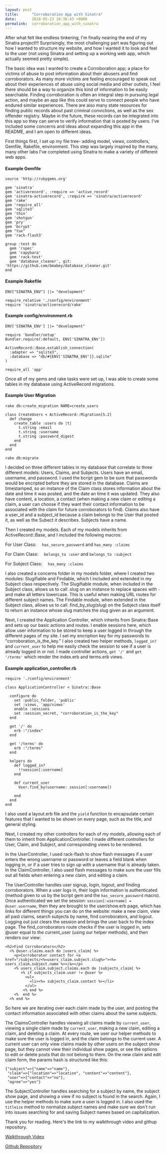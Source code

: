 ```yaml
---
layout: post
title:      "Corroboration App with Sinatra"
date:       2018-05-23 18:36:43 +0000
permalink:  corroboration_app_with_sinatra
---
```


After what felt like endless tinkering, I'm finally nearing the end of my Sinatra project!!! Surprisingly, the most challenging part was figuring out how I wanted to structure my website, and how I wanted it to look and feel to the user (not using Sinatra and setting up a working web app, which actually seemed pretty simple). 

The basic idea was I wanted to create a Corroboration app; a place for victims of abuse to post information about their abusers and find corroborators. As many more victims are feeling encouraged to speak out about their experiences of abuse using social media and other outlets, I feel there should be a way to organize this kind of information to be easily searchable. Finding corroboration is often an integral step in pursuing legal action, and maybe an app like this could serve to connect people who have endured similar experiences. There are also many state resources for finding public records about past criminal convictions, as well as the sex offender registry. Maybe in the future, these records can be integrated into this app so they can serve to verify information that is posted by users. I've included some concerns and ideas about expanding this app in the README, and I am open to different ideas. 

First things first, I set up my file tree- adding model, views, controllers, Gemfile, Rakefile, environment. This step was largely inspired by the many, many other labs I've completed using Sinatra to make a variety of different web apps. 

#### Example Gemfile
```
source 'http://rubygems.org'

gem 'sinatra'
gem 'activerecord', :require => 'active_record'
gem 'sinatra-activerecord', :require => 'sinatra/activerecord'
gem 'rake'
gem 'require_all'
gem 'sqlite3'
gem 'thin'
gem 'shotgun'
gem 'pry'
gem 'bcrypt'
gem "tux"
gem 'rack-flash3'

group :test do
  gem 'rspec'
  gem 'capybara'
  gem 'rack-test'
  gem 'database_cleaner', git: 'https://github.com/bmabey/database_cleaner.git'
end
```

#### Example Rakefile
```
ENV["SINATRA_ENV"] ||= "development"

require_relative './config/environment'
require 'sinatra/activerecord/rake'
```

#### Example config/environment.rb
```
ENV['SINATRA_ENV'] ||= "development"

require 'bundler/setup'
Bundler.require(:default, ENV['SINATRA_ENV'])

ActiveRecord::Base.establish_connection(
  :adapter => "sqlite3",
  :database => "db/#{ENV['SINATRA_ENV']}.sqlite"
)

require_all 'app'
```


Once all of my gems and rake tasks were set up, I was able to create some tables in my database using ActiveRecord migrations. 

#### Example User Migration
`rake db:create_migration NAME=create_users`

```
class CreateUsers < ActiveRecord::Migration[5.2]
  def change
    create_table :users do |t|
      t.string :email
      t.string :username
      t.string :password_digest
    end
  end
end
```

`rake db:migrate`

I decided on three different tables in my database that correlate to three different models: Users, Claims, and Subjects. Users have an email, username, and password. I used the bcript gem to be sure that passwords would be encripted before they are stored in the database. Claims are timestamped, so an instance of the Claim class stores information about the date and time it was posted, and the date an time it was updated. They also have content, a location, a contact (when making a new claim or editing a claim, a user can choose if they want their contact information to be associated with the claim for future corroborators to find). Claims also have a user_id and a subject_id because a claim belongs to the User that posted it, as well as the Subect it describes. Subjects have a name.

Then I created my models. Each of my models inherits from ActiveRecord::Base, and I included the following macros:

For User Class:
`  has_secure_password` and `has_many :claims`

For Claim Class:
`  belongs_to :user` and `belongs_to :subject`

For Subject Class:
`  has_many :claims`

I also created a concerns folder in my models folder, where I created two modules: Slugifiable and Findable, which I included and extended in my Subject class respectively. The Slugifiable module, when included in the Subject class, allows us to call .slug on an instance to replace spaces with `-` and make all letters lowercase. This is useful when making URL routes for different subject names. The Findable module, when extended in the Subject class, allows us to call .find_by_slug(slug) on the Subject class itself to return an instance whose slug matches the slug given as an argument.

Next, I created the Application Controller, which inherits from Sinatra::Base and sets up our basic actions and routes. I enable sessions here, which allow user information to be stored to keep a user logged in through the different pages of my site. I set my encription key for my passwords to "corroboration_is_the_key." I also created two helper methods, `logged_in?` and `current_user` to help me easily check the session to see if a user is already logged in or not. I made controller actions, `get '/'` and `get '/terms'` which render the index.erb and terms.erb views.

#### Example application_controller.rb
```
require './config/environment'

class ApplicationController < Sinatra::Base

  configure do
    set :public_folder, 'public'
    set :views, 'app/views'
    enable :sessions
    set :session_secret, "corroboration_is_the_key"
  end

  get '/' do
    erb :"/index"
  end

  get '/terms' do
    erb :"/terms"
  end

  helpers do
    def logged_in?
      !!session[:username]
    end

    def current_user
      User.find_by(username: session[:username])

    end
  end
end
```

I also used a layout.erb file and the `yield` function to encapsulate certain features that I wanted to be shown on every page, such as the title, and general styling.

Next, I created my other controllers for each of my models, allowing each of them to inherit from ApplicationController. I made different controllers for User, Claim, and Subject, and corresponding views to be rendered.

In the UserController, I used rack-flash to show flash messages if a user enters the wrong username or password or leaves a field blank when logging in, or if a user tries to sign up with a username that is already taken. In the ClaimController, I also used flash messages to make sure the user fills out all fields when entering a new claim, and editing a claim.

The UserController handles user signup, login, logout, and finding corroborators. When a user logs in, their login information is authenticated (method given to us by the bcript gem and the `has_secure_password` macro). Once authenticated we set the session: `session[:username] = @user.username`, then they are brought to the user/show.erb page, which has links for different things you can do on the website: make a new claim, view all past claims, search subjects by name, find corroborators, and logout. Logging out just clears the session and brings the user back to the index page. The find_corroborators route checks if the user is logged in, sets @user equal to the current_user (using our helper methods), and then renders our view:

```
<h2>Find Corroborators</h2>
  <% @user.claims.each do |users_claim| %>
    <p>Corroborator contact for <a href="/subjects/<%=users_claim.subject.slug%>"><%= users_claim.subject.name %></a></p>
    <% users_claim.subject.claims.each do |subjects_claim| %>
       <% if subjects_claim.user != @user %>
         <ul>
           <li><%= subjects_claim.contact %></li>
         </ul>
        <% end %>
    <%  end %>
  <% end %>
```

So here we are iterating over each claim made by the user, and posting the contact information associated with other claims about the same subjects.

The ClaimsController handles viewing all claims made by `current_user`, viewing a single claim made by `current_user`, making a new claim, editing a claim, and deleting a claim. At every route, we user our helper methods to make sure the user is logged in, and the claim belongs to the current user. A current user can only view claims made by other users on the subject show page, but they cannot view their individual show pages, or see the options to edit or delete posts that do not belong to them. On the new claim and edit claim form, the params hash is structured like this:

```
{"subject"=>{"name"=>"name"},
 "claim"=>{"location"=>"location", "content"=>"content"},
 "user"=>{"contact"=>"no"},
 "agree"=>"yes"}
```

The SubjectController handles searching for a subject by name, the subject show page, and showing a view if no subject is found in the search. Again, I use the helper methods to make sure a user is logged in. I also used the `titleize` method to normalize subject names and make sure we don't run into issues searching for and saving Subject names based on capitalization.

Thank you for reading. Here's the link to my walkthrough video and githup repository.

[Walkthrough Video](https://www.youtube.com/watch?v=8pMHOwvo7A0&t=3s)

[Github Repository](https://github.com/MFeuer23/Corroborate)






